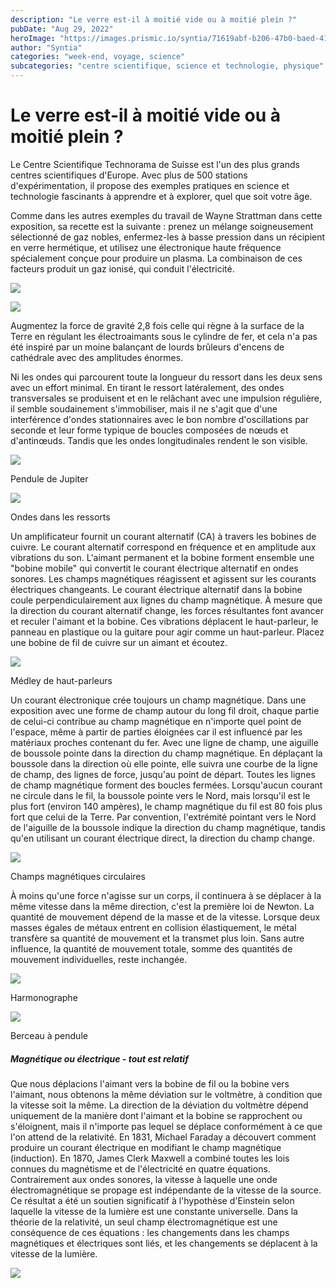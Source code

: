 ```yaml
---
description: "Le verre est-il à moitié vide ou à moitié plein ?"
pubDate: "Aug 29, 2022"
heroImage: "https://images.prismic.io/syntia/71619abf-b206-47b0-baed-41580e36f2dc_img_20220828_131405.jpg?auto=compress,format"
author: "Syntia"
categories: "week-end, voyage, science"
subcategories: "centre scientifique, science et technologie, physique"
---
```


# **Le verre est-il à moitié vide ou à moitié plein ?**

Le Centre Scientifique Technorama de Suisse est l'un des plus grands centres scientifiques d'Europe. Avec plus de 500 stations d'expérimentation, il propose des exemples pratiques en science et technologie fascinants à apprendre et à explorer, quel que soit votre âge.

Comme dans les autres exemples du travail de Wayne Strattman dans cette exposition, sa recette est la suivante : prenez un mélange soigneusement sélectionné de gaz nobles, enfermez-les à basse pression dans un récipient en verre hermétique, et utilisez une électronique haute fréquence spécialement conçue pour produire un plasma. La combinaison de ces facteurs produit un gaz ionisé, qui conduit l'électricité.

![](https://images.prismic.io/syntia/4806ffdd-454f-420f-8801-3aedbf5e1be1_img_20220828_153325.jpg?auto=compress,format)

![](https://images.prismic.io/syntia/cfbdb2ff-d7d8-4d17-94f6-6c0ff17b7ac7_img_20220828_153337_1-1.jpg?auto=compress,format)

Augmentez la force de gravité 2,8 fois celle qui règne à la surface de la Terre en régulant les électroaimants sous le cylindre de fer, et cela n'a pas été inspiré par un moine balançant de lourds brûleurs d'encens de cathédrale avec des amplitudes énormes.

Ni les ondes qui parcourent toute la longueur du ressort dans les deux sens avec un effort minimal. En tirant le ressort latéralement, des ondes transversales se produisent et en le relâchant avec une impulsion régulière, il semble soudainement s'immobiliser, mais il ne s'agit que d'une interférence d'ondes stationnaires avec le bon nombre d'oscillations par seconde et leur forme typique de boucles composées de nœuds et d'antinœuds. Tandis que les ondes longitudinales rendent le son visible.

![](https://images.prismic.io/syntia/fa22f35d-0365-42ea-8ae0-e27b174dd320_img_20220828_125430.jpg?auto=compress,format)

Pendule de Jupiter

![](https://images.prismic.io/syntia/4627badc-3a0d-462e-b80d-78b031ad41ad_img_20220828_125940.jpg?auto=compress,format)

Ondes dans les ressorts

Un amplificateur fournit un courant alternatif (CA) à travers les bobines de cuivre. Le courant alternatif correspond en fréquence et en amplitude aux vibrations du son. L'aimant permanent et la bobine forment ensemble une "bobine mobile" qui convertit le courant électrique alternatif en ondes sonores. Les champs magnétiques réagissent et agissent sur les courants électriques changeants. Le courant électrique alternatif dans la bobine coule perpendiculairement aux lignes du champ magnétique. À mesure que la direction du courant alternatif change, les forces résultantes font avancer et reculer l'aimant et la bobine. Ces vibrations déplacent le haut-parleur, le panneau en plastique ou la guitare pour agir comme un haut-parleur. Placez une bobine de fil de cuivre sur un aimant et écoutez.

![](https://images.prismic.io/syntia/918720b2-6ccb-4c20-8330-f8108e067bac_img_20220828_131903.jpg?auto=compress,format)

Médley de haut-parleurs

Un courant électronique crée toujours un champ magnétique. Dans une exposition avec une forme de champ autour du long fil droit, chaque partie de celui-ci contribue au champ magnétique en n'importe quel point de l'espace, même à partir de parties éloignées car il est influencé par les matériaux proches contenant du fer.
Avec une ligne de champ, une aiguille de boussole pointe dans la direction du champ magnétique. En déplaçant la boussole dans la direction où elle pointe, elle suivra une courbe de la ligne de champ, des lignes de force, jusqu'au point de départ. Toutes les lignes de champ magnétique forment des boucles fermées.
Lorsqu'aucun courant ne circule dans le fil, la boussole pointe vers le Nord, mais lorsqu'il est le plus fort (environ 140 ampères), le champ magnétique du fil est 80 fois plus fort que celui de la Terre. Par convention, l'extrémité pointant vers le Nord de l'aiguille de la boussole indique la direction du champ magnétique, tandis qu'en utilisant un courant électrique direct, la direction du champ change.

![](https://images.prismic.io/syntia/a28f1978-1065-4967-abd6-4a46bb7bcb5e_img_20220828_132829.jpg?auto=compress,format)

Champs magnétiques circulaires

À moins qu'une force n'agisse sur un corps, il continuera à se déplacer à la même vitesse dans la même direction, c'est la première loi de Newton. La quantité de mouvement dépend de la masse et de la vitesse. Lorsque deux masses égales de métaux entrent en collision élastiquement, le métal transfère sa quantité de mouvement et la transmet plus loin. Sans autre influence, la quantité de mouvement totale, somme des quantités de mouvement individuelles, reste inchangée.



![](https://images.prismic.io/syntia/ddb50c72-bf6c-463f-a68d-a42bd8c36bc0_img_20220828_130257.jpg?auto=compress,format)

Harmonographe

![](https://images.prismic.io/syntia/ca9d7bcb-a8b9-4db3-aee4-775371ffdc17_img_20220828_131353.jpg?auto=compress,format)

Berceau à pendule

##### **Magnétique ou électrique - tout est relatif**

Que nous déplacions l'aimant vers la bobine de fil ou la bobine vers l'aimant, nous obtenons la même déviation sur le voltmètre, à condition que la vitesse soit la même. La direction de la déviation du voltmètre dépend uniquement de la manière dont l'aimant et la bobine se rapprochent ou s'éloignent, mais il n'importe pas lequel se déplace conformément à ce que l'on attend de la relativité.
En 1831, Michael Faraday a découvert comment produire un courant électrique en modifiant le champ magnétique (induction). En 1870, James Clerk Maxwell a combiné toutes les lois connues du magnétisme et de l'électricité en quatre équations.
Contrairement aux ondes sonores, la vitesse à laquelle une onde électromagnétique se propage est indépendante de la vitesse de la source. Ce résultat a été un soutien significatif à l'hypothèse d'Einstein selon laquelle la vitesse de la lumière est une constante universelle.
Dans la théorie de la relativité, un seul champ électromagnétique est une conséquence de ces équations : les changements dans les champs magnétiques et électriques sont liés, et les changements se déplacent à la vitesse de la lumière.

![](https://images.prismic.io/syntia/1f3225eb-7627-4cd9-a18c-54c8c3a61348_img_20220828_133021.jpg?auto=compress,format)